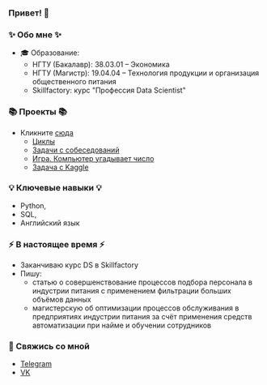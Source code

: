 ### Привет! 👋

### ✨ Обо мне ✨ 

* 🎓 Образование:
  - НГТУ (Бакалавр): 38.03.01 – Экономика
  - НГТУ (Магистр): 19.04.04 – Технология продукции и организация общественного питания
  - Skillfactory: курс "Профессия Data Scientist"

### 📚 Проекты 📚
* Кликните [сюда](https://github.com/kjottboller/data_science/tree/master)
  - [Циклы]([https://github.com/kjottboller/data_science/tree/master](https://github.com/kjottboller/data_science/blob/master/%D0%97%D0%B0%D0%B4%D0%B0%D0%BD%D0%B8%D0%B5%206.1%20%D0%9C%D0%BE%D0%B4%D1%83%D0%BB%D1%8C%204%20(HW-01)/%D0%A6%D0%B8%D0%BA%D0%BB%D1%8B.ipynb))
  - [Задачи с собеседований](https://github.com/kjottboller/data_science/blob/master/%D0%97%D0%B0%D0%B4%D0%B0%D0%BD%D0%B8%D0%B5%208.1%20%D0%9C%D0%BE%D0%B4%D1%83%D0%BB%D1%8C%206%20(HW-01)/%D0%97%D0%B0%D0%B4%D0%B0%D1%87%D0%B8%20%D1%81%20%D1%81%D0%BE%D0%B1%D0%B5%D1%81%D0%B5%D0%B4%D0%BE%D0%B2%D0%B0%D0%BD%D0%B8%D0%B9.ipynb)
  - [Игра. Компьютер угадывает число](https://github.com/kjottboller/data_science/blob/master/%D0%97%D0%B0%D0%B4%D0%B0%D0%BD%D0%B8%D0%B5%208.1.%20%D0%9C%D0%BE%D0%B4%D1%83%D0%BB%D1%8C%208%20(HW-01)/game_V2.py)
  - [Задача с Kaggle](https://github.com/kjottboller/data_science/blob/master/%D0%97%D0%B0%D0%B4%D0%B0%D0%BD%D0%B8%D0%B5%209.11.%20%D0%9C%D0%BE%D0%B4%D1%83%D0%BB%D1%8C%2013%20(HW-01)/Kaggle.ipynb)

### 💡 Ключевые навыки 💡
- Python,
- SQL,
- Английский язык

### ⚡️ В настоящее время ⚡️
- Заканчиваю курс DS в Skillfactory
- Пишу:
  * статью о совершенствование процессов подбора персонала в индустрии питания с применением фильтрации больших объёмов данных
  * магистерскую об оптимизации процессов обслуживания в предприятиях индустрии питания за счёт применения средств автоматизации при найме и обучении сотрудников
  
### 💬 Свяжись со мной
- [Telegram](https://t.me/kjottboller)
- [VK](https://vk.com/kjottboller)
